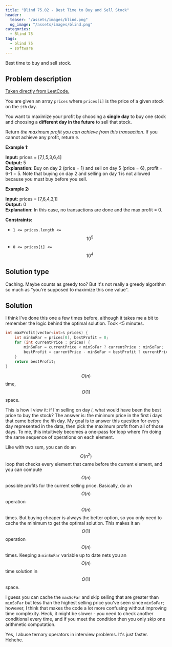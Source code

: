 ```yaml
---
title: "Blind 75.02 - Best Time to Buy and Sell Stock"
header:
  teaser: "/assets/images/blind.png"
  og_image: "/assets/images/blind.png"
categories: 
  - Blind 75
tags:
  - blind 75
  - software
---
```


Best time to buy and sell stock.

## Problem description

[Taken directly from LeetCode.](https://leetcode.com/problems/best-time-to-buy-and-sell-stock/)

You are given an array `prices` where `prices[i]` is the price of a given stock on the `ith` day.

You want to maximize your profit by choosing a **single day** to buy one stock and choosing a **different day in the future** to sell that stock.

Return _the maximum profit you can achieve from this transaction_. If you cannot achieve any profit, return `0`.

**Example 1:**

**Input:** prices = \[7,1,5,3,6,4\] \
**Output:** 5 \
**Explanation:** Buy on day 2 (price = 1) and sell on day 5 (price = 6), profit = 6-1 = 5. 
Note that buying on day 2 and selling on day 1 is not allowed because you must buy before you sell.

**Example 2:**

**Input:** prices = \[7,6,4,3,1\] \
**Output:** 0 \
**Explanation:** In this case, no transactions are done and the max profit = 0.

**Constraints:**

*   `1 <= prices.length <=` $$10^5$$
*   `0 <= prices[i] <=` $$10^4$$

## Solution type

Caching. Maybe counts as greedy too? But it's not really a greedy algorithm so much as "you're supposed to maximize this one value".

## Solution

I think I've done this one a few times before, although it takes me a bit to remember the logic behind the optimal solution. Took <5 minutes.

```c++
int maxProfit(vector<int>& prices) {
    int minSoFar = prices[0], bestProfit = 0;
    for (int currentPrice : prices) {
        minSoFar = currentPrice < minSoFar ? currentPrice : minSoFar;
        bestProfit = currentPrice - minSoFar > bestProfit ? currentPrice - minSoFar : bestProfit; 
    }
    return bestProfit;
}
```

$$O(n)$$ time, $$O(1)$$ space.

This is how I view it: if I'm selling on day *i*, what would have been the best price to buy the stock? The answer is: the minimum price in the first *i* days that came before the *i*th day. My goal is to answer this question for every day represented in the data, then pick the maximum profit from all of those days. To me, this intuitively becomes a one-pass for loop where I'm doing the same sequence of operations on each element.

Like with two sum, you can do an $$O(n^2)$$ loop that checks every element that came before the current element, and you can compute $$O(n)$$ possible profits for the current selling price. Basically, do an $$O(n)$$ operation $$O(n)$$ times. But buying cheaper is always the better option, so you only need to cache the minimum to get the optimal solution. This makes it an $$O(1)$$ operation $$O(n)$$ times. Keeping a `minSoFar` variable up to date nets you an $$O(n)$$ time solution in $$O(1)$$ space.

I guess you can cache the `maxSoFar` and skip selling that are greater than `minSoFar` but less than the highest selling price you've seen since `minSoFar`; however, I think that makes the code a lot more confusing without improving time complexity. Heck, it might be slower - you need to check another conditional every time, and if you meet the condition then you only skip one arithmetic computation.

Yes, I abuse ternary operators in interview problems. It's just faster. Hehehe.
